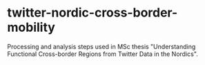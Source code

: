 # twitter-nordic-cross-border-mobility
Processing and analysis steps used in MSc thesis "Understanding Functional Cross-border Regions from Twitter Data in the Nordics". 
